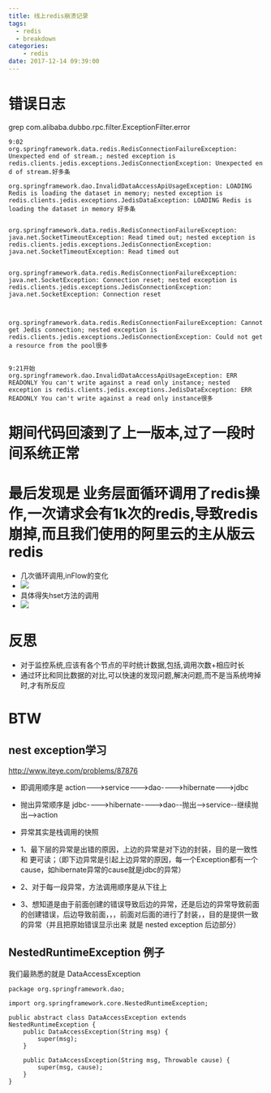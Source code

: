 ```yaml
---
title: 线上redis崩溃记录
tags:
  - redis
  - breakdown
categories:
    - redis
date: 2017-12-14 09:39:00
---
```

# 错误日志
grep com.alibaba.dubbo.rpc.filter.ExceptionFilter.error
```
9:02
org.springframework.data.redis.RedisConnectionFailureException: Unexpected end of stream.; nested exception is redis.clients.jedis.exceptions.JedisConnectionException: Unexpected en
d of stream.好多条

org.springframework.dao.InvalidDataAccessApiUsageException: LOADING Redis is loading the dataset in memory; nested exception is redis.clients.jedis.exceptions.JedisDataException: LOADING Redis is loading the dataset in memory 好多条


org.springframework.data.redis.RedisConnectionFailureException: java.net.SocketTimeoutException: Read timed out; nested exception is redis.clients.jedis.exceptions.JedisConnectionException: java.net.SocketTimeoutException: Read timed out


org.springframework.data.redis.RedisConnectionFailureException: java.net.SocketException: Connection reset; nested exception is redis.clients.jedis.exceptions.JedisConnectionException: java.net.SocketException: Connection reset



org.springframework.data.redis.RedisConnectionFailureException: Cannot get Jedis connection; nested exception is redis.clients.jedis.exceptions.JedisConnectionException: Could not get a resource from the pool很多


9:21开始
org.springframework.dao.InvalidDataAccessApiUsageException: ERR READONLY You can't write against a read only instance; nested exception is redis.clients.jedis.exceptions.JedisDataException: ERR READONLY You can't write against a read only instance很多
```

# 期间代码回滚到了上一版本,过了一段时间系统正常

# 最后发现是 业务层面循环调用了redis操作,一次请求会有1k次的redis,导致redis崩掉,而且我们使用的阿里云的主从版云redis
- 几次循环调用,inFlow的变化
- <img src="http://pic.victor123.cn/17-12-14/44581326.jpg">
- 具体得失hset方法的调用
- <img src="http://pic.victor123.cn/17-12-14/50782333.jpg">

# 反思
- 对于监控系统,应该有各个节点的平时统计数据,包括,调用次数+相应时长
- 通过环比和同比数据的对比,可以快速的发现问题,解决问题,而不是当系统垮掉时,才有所反应

# BTW
## nest exception学习
http://www.iteye.com/problems/87876

- 即调用顺序是 action--->service--->dao---->hibernate--->jdbc
- 抛出异常顺序是 jdbc---->hibernate---->dao--抛出-->service--继续抛出-->action
- 异常其实是栈调用的快照

- 1、最下层的异常是出错的原因，上边的异常是对下边的封装，目的是一致性 和 更可读；（即下边异常是引起上边异常的原因，每一个Exception都有一个cause，如hibernate异常的cause就是jdbc的异常）
- 2、对于每一段异常，方法调用顺序是从下往上
- 3、想知道是由于前面创建的错误导致后边的异常，还是后边的异常导致前面的创建错误，后边导致前面，，，前面对后面的进行了封装，，目的是提供一致的异常（并且把原始错误显示出来 就是 nested exception 后边部分）

## NestedRuntimeException 例子
我们最熟悉的就是 DataAccessException
```
package org.springframework.dao;

import org.springframework.core.NestedRuntimeException;

public abstract class DataAccessException extends NestedRuntimeException {
    public DataAccessException(String msg) {
        super(msg);
    }

    public DataAccessException(String msg, Throwable cause) {
        super(msg, cause);
    }
}

```
